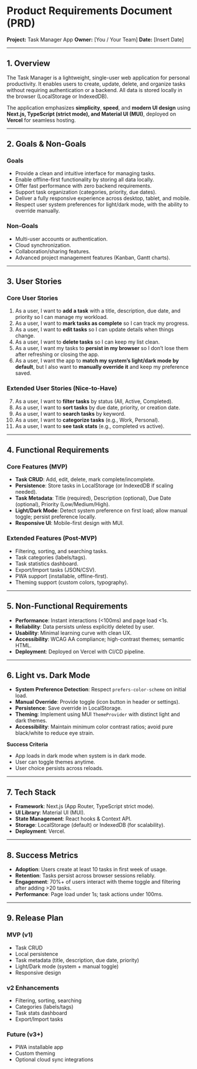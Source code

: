 # Product Requirements Document (PRD)

**Project:** Task Manager App
**Owner:** \[You / Your Team]
**Date:** \[Insert Date]

---

## 1. Overview

The Task Manager is a lightweight, single-user web application for personal productivity. It enables users to create, update, delete, and organize tasks without requiring authentication or a backend. All data is stored locally in the browser (LocalStorage or IndexedDB).

The application emphasizes **simplicity**, **speed**, and **modern UI design** using **Next.js, TypeScript (strict mode), and Material UI (MUI)**, deployed on **Vercel** for seamless hosting.

---

## 2. Goals & Non-Goals

### Goals

* Provide a clean and intuitive interface for managing tasks.
* Enable offline-first functionality by storing all data locally.
* Offer fast performance with zero backend requirements.
* Support task organization (categories, priority, due dates).
* Deliver a fully responsive experience across desktop, tablet, and mobile.
* Respect user system preferences for light/dark mode, with the ability to override manually.

### Non-Goals

* Multi-user accounts or authentication.
* Cloud synchronization.
* Collaboration/sharing features.
* Advanced project management features (Kanban, Gantt charts).

---

## 3. User Stories

### Core User Stories

1. As a user, I want to **add a task** with a title, description, due date, and priority so I can manage my workload.
2. As a user, I want to **mark tasks as complete** so I can track my progress.
3. As a user, I want to **edit tasks** so I can update details when things change.
4. As a user, I want to **delete tasks** so I can keep my list clean.
5. As a user, I want my tasks to **persist in my browser** so I don’t lose them after refreshing or closing the app.
6. As a user, I want the app to **match my system’s light/dark mode by default**, but I also want to **manually override it** and keep my preference saved.

### Extended User Stories (Nice-to-Have)

7. As a user, I want to **filter tasks** by status (All, Active, Completed).
8. As a user, I want to **sort tasks** by due date, priority, or creation date.
9. As a user, I want to **search tasks** by keyword.
10. As a user, I want to **categorize tasks** (e.g., Work, Personal).
11. As a user, I want to **see task stats** (e.g., completed vs active).

---

## 4. Functional Requirements

### Core Features (MVP)

* **Task CRUD**: Add, edit, delete, mark complete/incomplete.
* **Persistence**: Store tasks in LocalStorage (or IndexedDB if scaling needed).
* **Task Metadata**: Title (required), Description (optional), Due Date (optional), Priority (Low/Medium/High).
* **Light/Dark Mode**: Detect system preference on first load; allow manual toggle; persist preference locally.
* **Responsive UI**: Mobile-first design with MUI.

### Extended Features (Post-MVP)

* Filtering, sorting, and searching tasks.
* Task categories (labels/tags).
* Task statistics dashboard.
* Export/Import tasks (JSON/CSV).
* PWA support (installable, offline-first).
* Theming support (custom colors, typography).

---

## 5. Non-Functional Requirements

* **Performance**: Instant interactions (<100ms) and page load <1s.
* **Reliability**: Data persists unless explicitly deleted by user.
* **Usability**: Minimal learning curve with clean UX.
* **Accessibility**: WCAG AA compliance; high-contrast themes; semantic HTML.
* **Deployment**: Deployed on Vercel with CI/CD pipeline.

---

## 6. Light vs. Dark Mode

* **System Preference Detection**: Respect `prefers-color-scheme` on initial load.
* **Manual Override**: Provide toggle (icon button in header or settings).
* **Persistence**: Save override in LocalStorage.
* **Theming**: Implement using MUI `ThemeProvider` with distinct light and dark themes.
* **Accessibility**: Maintain minimum color contrast ratios; avoid pure black/white to reduce eye strain.

**Success Criteria**

* App loads in dark mode when system is in dark mode.
* User can toggle themes anytime.
* User choice persists across reloads.

---

## 7. Tech Stack

* **Framework**: Next.js (App Router, TypeScript strict mode).
* **UI Library**: Material UI (MUI).
* **State Management**: React hooks & Context API.
* **Storage**: LocalStorage (default) or IndexedDB (for scalability).
* **Deployment**: Vercel.

---

## 8. Success Metrics

* **Adoption**: Users create at least 10 tasks in first week of usage.
* **Retention**: Tasks persist across browser sessions reliably.
* **Engagement**: 70%+ of users interact with theme toggle and filtering after adding >20 tasks.
* **Performance**: Page load under 1s; task actions under 100ms.

---

## 9. Release Plan

### MVP (v1)

* Task CRUD
* Local persistence
* Task metadata (title, description, due date, priority)
* Light/Dark mode (system + manual toggle)
* Responsive design

### v2 Enhancements

* Filtering, sorting, searching
* Categories (labels/tags)
* Task stats dashboard
* Export/Import tasks

### Future (v3+)

* PWA installable app
* Custom theming
* Optional cloud sync integrations
